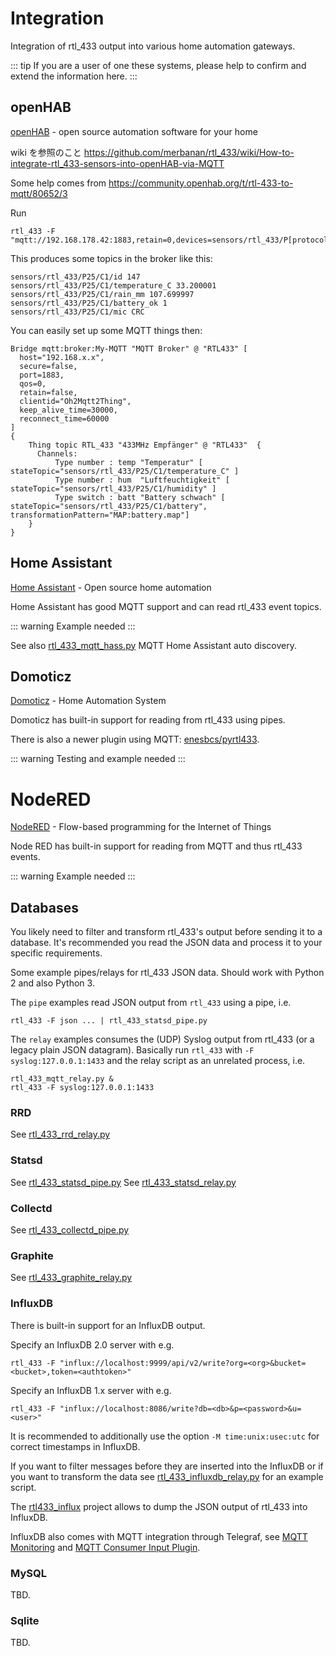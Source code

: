 # Integration

Integration of rtl_433 output into various home automation gateways.

::: tip
If you are a user of one these systems, please help to confirm and extend the information here.
:::

## openHAB

[openHAB](https://www.openhab.org/) - open source automation software for your home

wiki を参照のこと https://github.com/merbanan/rtl_433/wiki/How-to-integrate-rtl_433-sensors-into-openHAB-via-MQTT

Some help comes from https://community.openhab.org/t/rtl-433-to-mqtt/80652/3

Run

    rtl_433 -F "mqtt://192.168.178.42:1883,retain=0,devices=sensors/rtl_433/P[protocol]/C[channel]"

This produces some topics in the broker like this:

    sensors/rtl_433/P25/C1/id 147
    sensors/rtl_433/P25/C1/temperature_C 33.200001
    sensors/rtl_433/P25/C1/rain_mm 107.699997
    sensors/rtl_433/P25/C1/battery_ok 1
    sensors/rtl_433/P25/C1/mic CRC

You can easily set up some MQTT things then:

    Bridge mqtt:broker:My-MQTT "MQTT Broker" @ "RTL433" [
      host="192.168.x.x",
      secure=false,
      port=1883,
      qos=0,
      retain=false,
      clientid="Oh2Mqtt2Thing",
      keep_alive_time=30000,
      reconnect_time=60000
    ]
    {
        Thing topic RTL_433 "433MHz Empfänger" @ "RTL433"  {
          Channels:
              Type number : temp "Temperatur" [ stateTopic="sensors/rtl_433/P25/C1/temperature_C" ]
              Type number : hum  "Luftfeuchtigkeit" [ stateTopic="sensors/rtl_433/P25/C1/humidity" ]
              Type switch : batt "Battery schwach" [ stateTopic="sensors/rtl_433/P25/C1/battery", transformationPattern="MAP:battery.map"]
        }
    }

## Home Assistant

[Home Assistant](https://www.home-assistant.io/) - Open source home automation

Home Assistant has good MQTT support and can read rtl_433 event topics.

::: warning
Example needed
:::

See also [rtl_433_mqtt_hass.py](https://github.com/merbanan/rtl_433/tree/master/examples/rtl_433_mqtt_hass.py)
MQTT Home Assistant auto discovery.

## Domoticz

[Domoticz](http://www.domoticz.com/) - Home Automation System

Domoticz has built-in support for reading from rtl_433 using pipes.

There is also a newer plugin using MQTT: [enesbcs/pyrtl433](https://github.com/enesbcs/pyrtl433).

::: warning
Testing and example needed
:::

# NodeRED

[NodeRED](https://nodered.org/) - Flow-based programming for the Internet of Things

Node RED has built-in support for reading from MQTT and thus rtl_433 events.

::: warning
Example needed
:::

## Databases

You likely need to filter and transform rtl_433's output before sending it to a database.
It's recommended you read the JSON data and process it to your specific requirements.

Some example pipes/relays for rtl_433 JSON data. Should work with Python 2 and also Python 3.

The `pipe` examples read JSON output from `rtl_433` using a pipe, i.e.

    rtl_433 -F json ... | rtl_433_statsd_pipe.py

The `relay` examples consumes the (UDP) Syslog output from rtl_433 (or a legacy plain JSON datagram).
Basically run `rtl_433` with `-F syslog:127.0.0.1:1433` and the relay script as an unrelated process, i.e.

    rtl_433_mqtt_relay.py &
    rtl_433 -F syslog:127.0.0.1:1433

### RRD

See [rtl_433_rrd_relay.py](https://github.com/merbanan/rtl_433/tree/master/examples/rtl_433_rrd_relay.py)

### Statsd

See [rtl_433_statsd_pipe.py](https://github.com/merbanan/rtl_433/tree/master/examples/rtl_433_statsd_pipe.py)
See [rtl_433_statsd_relay.py](https://github.com/merbanan/rtl_433/tree/master/examples/rtl_433_statsd_relay.py)

### Collectd

See [rtl_433_collectd_pipe.py](https://github.com/merbanan/rtl_433/tree/master/examples/rtl_433_collectd_pipe.py)

### Graphite

See [rtl_433_graphite_relay.py](https://github.com/merbanan/rtl_433/tree/master/examples/rtl_433_graphite_relay.py)

### InfluxDB

There is built-in support for an InfluxDB output.

Specify an InfluxDB 2.0 server with e.g.

    rtl_433 -F "influx://localhost:9999/api/v2/write?org=<org>&bucket=<bucket>,token=<authtoken>"

Specify an InfluxDB 1.x server with e.g.

    rtl_433 -F "influx://localhost:8086/write?db=<db>&p=<password>&u=<user>"

It is recommended to additionally use the option `-M time:unix:usec:utc` for correct timestamps in InfluxDB.

If you want to filter messages before they are inserted into the InfluxDB or if you want to transform the data
see [rtl_433_influxdb_relay.py](https://github.com/merbanan/rtl_433/tree/master/examples/rtl_433_influxdb_relay.py)
for an example script.

The [rtl433_influx](https://github.com/azrdev/rtl433_influx/) project allows to dump the JSON output of rtl_433 into InfluxDB.

InfluxDB also comes with MQTT integration through Telegraf,
see [MQTT Monitoring](https://www.influxdata.com/integration/mqtt-monitoring/)
and [MQTT Consumer Input Plugin](https://github.com/influxdata/telegraf/tree/master/plugins/inputs/mqtt_consumer).

### MySQL

TBD.

### Sqlite

TBD.
